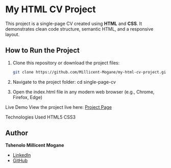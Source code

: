 # My HTML CV Project

This project is a single-page CV created using **HTML** and **CSS**. It demonstrates clean code structure, semantic HTML, and a responsive layout.

## How to Run the Project
1. Clone this repository or download the project files:
   ```bash
   git clone https://github.com/Millicent-Mogane/my-html-cv-project.git

   
2. Navigate to the project folder: cd single-page-cv

3. Open the index.html file in any modern web browser (e.g., Chrome, Firefox, Edge)

Live Demo
View the project live here: [Project Page](https://roadmap.sh/projects/single-page-cv)

Technologies Used
HTML5
CSS3

## Author
**Tshenolo Millicent Mogane**  
- [LinkedIn](https://www.linkedin.com/in/tshenolo-millicent-mogane-3a0914192/)  
- [GitHub](https://github.com/github-Millicent-Mogane)

